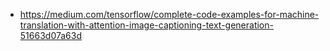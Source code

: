 * https://medium.com/tensorflow/complete-code-examples-for-machine-translation-with-attention-image-captioning-text-generation-51663d07a63d  
